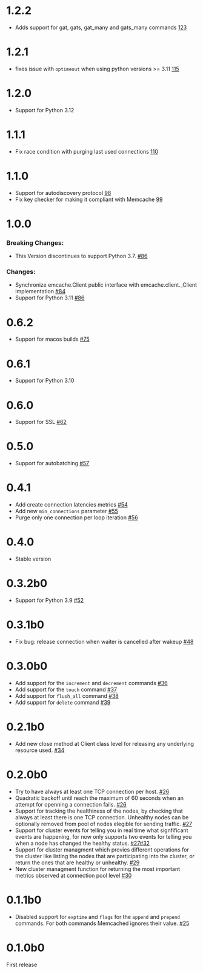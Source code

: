 1.2.2
================
- Adds support for gat, gats, gat_many and gats_many commands [123](https://github.com/emcache/emcache/pull/123)

1.2.1
================
- fixes issue with `optimeout` when using python versions >= 3.11 [115](https://github.com/emcache/emcache/pull/115)

1.2.0
================
- Support for Python 3.12

1.1.1
================
- Fix race condition with purging last used connections [110](https://github.com/emcache/emcache/pull/110)

1.1.0
================
- Support for autodiscovery protocol [98](https://github.com/emcache/emcache/pull/98)
- Fix key checker for making it compliant with Memcache [99](https://github.com/emcache/emcache/pull/99)

1.0.0
================
### Breaking Changes:
- This Version discontinues to support Python 3.7. [#86](https://github.com/emcache/emcache/pull/86)

### Changes:
- Synchronize emcache.Client public interface with emcache.client._Client implementation [#84](https://github.com/emcache/emcache/pull/84)
- Support for Python 3.11 [#86](https://github.com/emcache/emcache/pull/86)

0.6.2
================
- Support for macos builds [#75](https://github.com/emcache/emcache/pull/75)

0.6.1
================
- Support for Python 3.10

0.6.0
================
- Support for SSL [#62](https://github.com/emcache/emcache/pull/62)

0.5.0
================
- Support for autobatching [#57](https://github.com/emcache/emcache/pull/57)

0.4.1
======
- Add create connection latencies metrics [#54](https://github.com/emcache/emcache/pull/54)
- Add new `min_connections` parameter [#55](https://github.com/emcache/emcache/pull/55)
- Purge only one connection per loop iteration [#56](https://github.com/emcache/emcache/pull/56)

0.4.0
==========
- Stable version

0.3.2b0
==========
- Support for Python 3.9 [#52](https://github.com/emcache/emcache/pull/52)

0.3.1b0
==========
- Fix bug: release connection when waiter is cancelled after wakeup [#48](https://github.com/emcache/emcache/issues/48)

0.3.0b0
=======
- Add support for the `increment` and `decrement` commands [#36](https://github.com/emcache/emcache/pull/36)
- Add support for the `touch` command [#37](https://github.com/emcache/emcache/pull/37)
- Add support for `flush_all` command [#38](https://github.com/emcache/emcache/pull/38)
- Add support for `delete` command [#39](https://github.com/emcache/emcache/pull/39)

0.2.1b0
=======
- Add new close method at Client class level for releasing any underlying resource used. [#34](https://github.com/emcache/emcache/pull/34)

0.2.0b0
=======
- Try to have always at least one TCP connection per host. [#26](https://github.com/emcache/emcache/pull/26)
- Quadratic backoff until reach the maximum of 60 seconds when an attempt for openning a connection
  fails. [#26](https://github.com/emcache/emcache/pull/26)
- Support for tracking the healthiness of the nodes, by checking that always at least there is
  one TCP connection. Unhealthy nodes can be optionally removed from pool of nodes elegible for sending
  traffic. [#27](https://github.com/emcache/emcache/pull/27)
- Support for cluster events for telling you in real time what signfificant events are happening,
  for now only supports two events for telling you when a node has changed the healthy status. [#27](https://github.com/emcache/emcache/pull/27)[#32](https://github.com/emcache/emcache/pull/32)
- Support for cluster managment which provies different operations for the cluster like listing the nodes
  that are participating into the cluster, or return the ones that are healthy or unhealthy. [#29](https://github.com/emcache/emcache/pull/29)
- New cluster managment function for returning the most important metrics observed at connection pool
  level [#30](https://github.com/emcache/emcache/pull/30)

0.1.1b0
=======
- Disabled support for `exptime` and `flags` for the `append` and `prepend` commands. For both commands
  Memcached ignores their value. [#25](https://github.com/emcache/emcache/pull/25)

0.1.0b0
=======
First release
